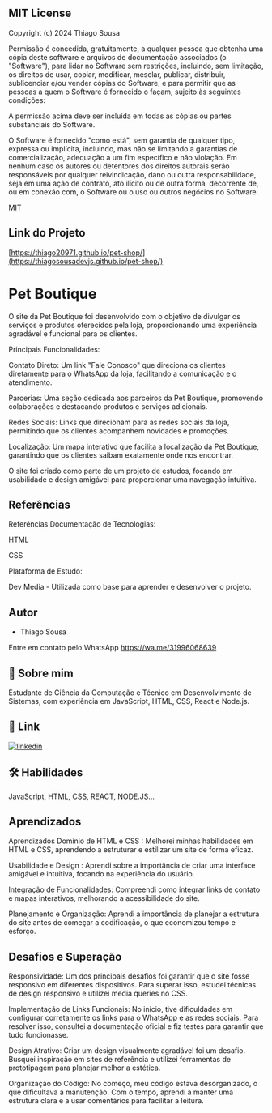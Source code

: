 
## MIT License

Copyright (c) 2024 Thiago Sousa

Permissão é concedida, gratuitamente, a qualquer pessoa que obtenha uma cópia deste software e arquivos de documentação associados (o "Software"), para lidar no Software sem restrições, incluindo, sem limitação, os direitos de usar, copiar, modificar, mesclar, publicar, distribuir, sublicenciar e/ou vender cópias do Software, e para permitir que as pessoas a quem o Software é fornecido o façam, sujeito às seguintes condições:

A permissão acima deve ser incluída em todas as cópias ou partes substanciais do Software.

O Software é fornecido "como está", sem garantia de qualquer tipo, expressa ou implícita, incluindo, mas não se limitando a garantias de comercialização, adequação a um fim específico e não violação. Em nenhum caso os autores ou detentores dos direitos autorais serão responsáveis por qualquer reivindicação, dano ou outra responsabilidade, seja em uma ação de contrato, ato ilícito ou de outra forma, decorrente de, ou em conexão com, o Software ou o uso ou outros negócios no Software.


[MIT](https://choosealicense.com/licenses/mit/)


## Link do Projeto

 [https://thiago20971.github.io/pet-shop/](https://thiagosousadevjs.github.io/pet-shop/)
# Pet Boutique

O site da Pet Boutique foi desenvolvido com o objetivo de divulgar os serviços e produtos oferecidos pela loja, proporcionando uma experiência agradável e funcional para os clientes.

Principais Funcionalidades:

Contato Direto: Um link "Fale Conosco" que direciona os clientes diretamente para o WhatsApp da loja, facilitando a comunicação e o atendimento.

Parcerias: Uma seção dedicada aos parceiros da Pet Boutique, promovendo colaborações e destacando produtos e serviços adicionais.

Redes Sociais: Links que direcionam para as redes sociais da loja, permitindo que os clientes acompanhem novidades e promoções.

Localização: Um mapa interativo que facilita a localização da Pet Boutique, garantindo que os clientes saibam exatamente onde nos encontrar.

O site foi criado como parte de um projeto de estudos, focando em usabilidade e design amigável para proporcionar uma navegação intuitiva.


## Referências

Referências
Documentação de Tecnologias:

HTML

CSS

Plataforma de Estudo:  

Dev Media - Utilizada como base para aprender e desenvolver o projeto.




## Autor

- Thiago Sousa

Entre em contato pelo WhatsApp
 https://wa.me/31996068639




## 🚀 Sobre mim
Estudante de Ciência da Computação e Técnico em Desenvolvimento de Sistemas, com experiência em JavaScript, HTML, CSS, React e Node.js.


## 🔗 Link

[![linkedin](https://img.shields.io/badge/linkedin-0A66C2?style=for-the-badge&logo=linkedin&logoColor=white)](https://www.linkedin.com/)



## 🛠 Habilidades
JavaScript, HTML, CSS, REACT, NODE.JS...


## Aprendizados

Aprendizados
Domínio de HTML e CSS :  Melhorei minhas habilidades em HTML e CSS, aprendendo a estruturar e estilizar um site de forma eficaz.

Usabilidade e Design : Aprendi sobre a importância de criar uma interface amigável e intuitiva, focando na experiência do usuário.

Integração de Funcionalidades: Compreendi como integrar links de contato e mapas interativos, melhorando a acessibilidade do site.

Planejamento e Organização: Aprendi a importância de planejar a estrutura do site antes de começar a codificação, o que economizou tempo e esforço.



## Desafios e Superação

Responsividade: Um dos principais desafios foi garantir que o site fosse responsivo em diferentes dispositivos. Para superar isso, estudei técnicas de design responsivo e utilizei media queries no CSS.

Implementação de Links Funcionais: No início, tive dificuldades em configurar corretamente os links para o WhatsApp e as redes sociais. Para resolver isso, consultei a documentação oficial e fiz testes para garantir que tudo funcionasse.

Design Atrativo: Criar um design visualmente agradável foi um desafio. Busquei inspiração em sites de referência e utilizei ferramentas de prototipagem para planejar melhor a estética.

Organização do Código: No começo, meu código estava desorganizado, o que dificultava a manutenção. Com o tempo, aprendi a manter uma estrutura clara e a usar comentários para facilitar a leitura.

